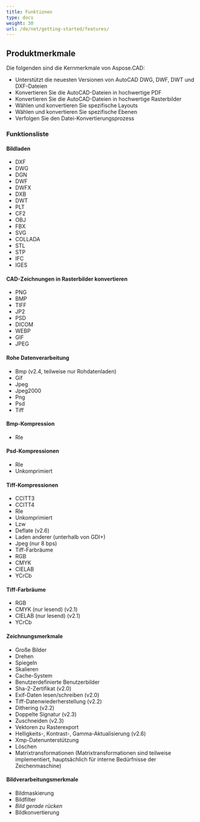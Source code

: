 ```yaml
---
title: Funktionen
type: docs
weight: 30
url: /de/net/getting-started/features/
---
```


## **Produktmerkmale**
Die folgenden sind die Kernmerkmale von Aspose.CAD:

- Unterstützt die neuesten Versionen von AutoCAD DWG, DWF, DWT und DXF-Dateien
- Konvertieren Sie die AutoCAD-Dateien in hochwertige PDF
- Konvertieren Sie die AutoCAD-Dateien in hochwertige Rasterbilder
- Wählen und konvertieren Sie spezifische Layouts
- Wählen und konvertieren Sie spezifische Ebenen
- Verfolgen Sie den Datei-Konvertierungsprozess

### **Funktionsliste**
#### **Bildladen**
- DXF
- DWG
- DGN
- DWF
- DWFX
- DXB
- DWT
- PLT
- CF2
- OBJ
- FBX
- SVG
- COLLADA
- STL
- STP
- IFC
- IGES

#### **CAD-Zeichnungen in Rasterbilder konvertieren**
- PNG
- BMP
- TIFF
- JP2
- PSD
- DICOM
- WEBP
- GIF
- JPEG

#### **Rohe Datenverarbeitung**
- Bmp (v2.4, teilweise nur Rohdatenladen)
- Gif
- Jpeg
- Jpeg2000
- Png
- Psd
- Tiff

#### **Bmp-Kompression**
- Rle

#### **Psd-Kompressionen**
- Rle
- Unkomprimiert

#### **Tiff-Kompressionen**
- CCITT3
- CCITT4
- Rle
- Unkomprimiert
- Lzw
- Deflate (v2.6)
- Laden anderer (unterhalb von GDI+)
- Jpeg (nur 8 bps)
- Tiff-Farbräume
- RGB
- CMYK
- CIELAB
- YCrCb

#### **Tiff-Farbräume**
- RGB
- CMYK (nur lesend) (v2.1)
- CIELAB (nur lesend) (v2.1)
- YCrCb

#### **Zeichnungsmerkmale**
- Große Bilder
- Drehen
- Spiegeln
- Skalieren
- Cache-System
- Benutzerdefinierte Benutzerbilder
- Sha-2-Zertifikat (v2.0)
- Exif-Daten lesen/schreiben (v2.0)
- Tiff-Datenwiederherstellung (v2.2)
- Dithering (v2.2)
- Doppelte Signatur (v2.3)
- Zuschneiden (v2.3)
- Vektoren zu Rasterexport
- Helligkeits-, Kontrast-, Gamma-Aktualisierung (v2.6)
- Xmp-Datenunterstützung
- Löschen
- Matrixtransformationen (Matrixtransformationen sind teilweise implementiert, hauptsächlich für interne Bedürfnisse der Zeichenmaschine)

#### **Bildverarbeitungsmerkmale**
- Bildmaskierung
- Bildfilter
- *Bild gerade rücken*
- Bildkonvertierung
